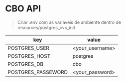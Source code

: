 # CBO API

>Criar .env com as variáveis de ambiente dentro de resources/postgres_cvs_init

| key                | value           |
|--------------------|-----------------|
| POSTGRES_USER      | <your_username> |
| POSTGRES_HOST      | postgres        |
| POSTGRES_DB        | cbo             |
| POSTGRES_PASSEWORD | <your_password> |

```sh
